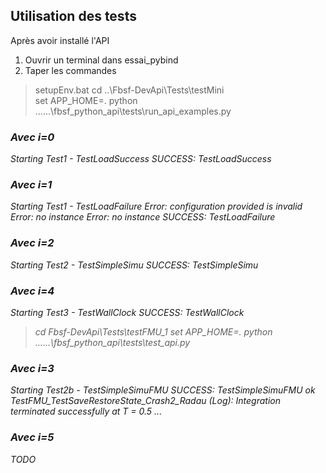 ## Utilisation des tests

Après avoir installé l'API

1. Ouvrir un terminal dans essai_pybind
2. Taper les commandes
>setupEnv.bat
>cd ..\Fbsf-DevApi\Tests\testMini  
>set APP_HOME=.
>python ..\..\..\fbsf_python_api\tests\run_api_examples.py <i> 

### Avec i=0 
Starting Test1 - TestLoadSuccess
SUCCESS: TestLoadSuccess

### Avec i=1 
Starting Test1 - TestLoadFailure
Error: configuration provided is invalid
Error: no instance
Error: no instance
SUCCESS: TestLoadFailure

### Avec i=2 
Starting Test2 - TestSimpleSimu
SUCCESS: TestSimpleSimu

### Avec i=4 
Starting Test3 - TestWallClock
SUCCESS: TestWallClock

>cd Fbsf-DevApi\Tests\testFMU_1
>set APP_HOME=.
>python ..\..\..\fbsf_python_api\tests\test_api.py 

### Avec i=3 
Starting Test2b - TestSimpleSimuFMU
SUCCESS: TestSimpleSimuFMU
ok TestFMU_TestSaveRestoreState_Crash2_Radau (Log): Integration terminated successfully at T = 0.5
...

### Avec i=5 
TODO